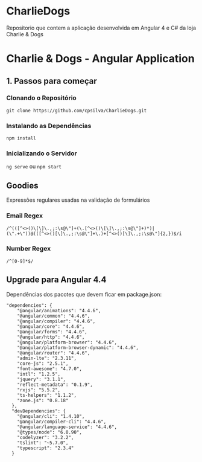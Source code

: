 # CharlieDogs
Repositorio que contem a aplicação desenvolvida em Angular 4 e C# da loja Charlie &amp; Dogs

# Charlie & Dogs - Angular Application

## 1. Passos para começar

### Clonando o Repositório

`git clone https://github.com/cpsilva/CharlieDogs.git`

### Instalando as Dependências

`npm install`

### Inicializando o Servidor

`ng serve` ou `npm start`

## Goodies

Expressões regulares usadas na validação de formulários

### Email Regex

`/^(([^<>()\[\]\.,;:\s@\"]+(\.[^<>()\[\]\.,;:\s@\"]+)*)|(\".+\"))@(([^<>()[\]\.,;:\s@\"]+\.)+[^<>()[\]\.,;:\s@\"]{2,})$/i`

### Number Regex

`/^[0-9]*$/`

## Upgrade para Angular 4.4

Dependências dos pacotes que devem ficar em package.json:

```
"dependencies": {
    "@angular/animations": "4.4.6",
    "@angular/common": "4.4.6",
    "@angular/compiler": "4.4.6",
    "@angular/core": "4.4.6",
    "@angular/forms": "4.4.6",
    "@angular/http": "4.4.6",
    "@angular/platform-browser": "4.4.6",
    "@angular/platform-browser-dynamic": "4.4.6",
    "@angular/router": "4.4.6",
    "admin-lte": "2.3.11",
    "core-js": "2.5.1",
    "font-awesome": "4.7.0",
    "intl": "1.2.5",
    "jquery": "3.1.1",
    "reflect-metadata": "0.1.9",
    "rxjs": "5.5.2",
    "ts-helpers": "1.1.2",
    "zone.js": "0.8.18"
  },
  "devDependencies": {
    "@angular/cli": "1.4.10",
    "@angular/compiler-cli": "4.4.6",
    "@angular/language-service": "4.4.6",
    "@types/node": "6.0.90",
    "codelyzer": "3.2.2",
    "tslint": "~5.7.0",
    "typescript": "2.3.4"
  }
```

